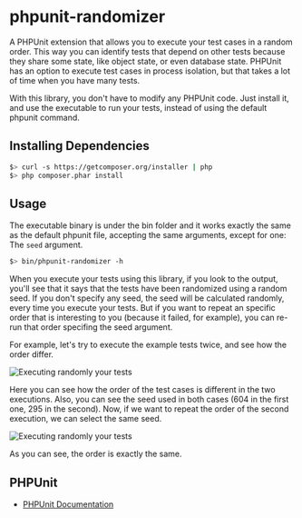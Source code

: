 phpunit-randomizer
==================

A PHPUnit extension that allows you to execute your test cases in a random order. This way you can identify tests that depend on other tests because they share some state, like object state, or even database state.
PHPUnit has an option to execute test cases in process isolation, but that takes a lot of time when you have many tests.

With this library, you don't have to modify any PHPUnit code. Just install it, and use the executable to run your tests, instead of using the default phpunit command.


Installing Dependencies
-----------------------

```bash
$> curl -s https://getcomposer.org/installer | php
$> php composer.phar install
```

Usage
-------
The executable binary is under the bin folder and it works exactly the same as the default phpunit file, accepting the same arguments, except for one: The `seed` argument.

```bash
$> bin/phpunit-randomizer -h
```

When you execute your tests using this library, if you look to the output, you'll see that it says that the tests have been randomized using a random seed. If you don't specify any seed, the seed will be calculated randomly, every time you execute your tests. But if you want to repeat an specific order that is interesting to you (because it failed, for example), you can re-run that order specifing the seed argument.

For example, let's try to execute the example tests twice, and see how the order differ.

![Executing randomly your tests](http://i.imgur.com/zXVc11R.png)

Here you can see how the order of the test cases is different in the two executions. Also, you can see the seed used in both cases (604 in the first one, 295 in the second). Now, if we want to repeat the order of the second execution, we can select the same seed.

![Executing randomly your tests](http://i.imgur.com/bGk33g1.png)

As you can see, the order is exactly the same.

PHPUnit
------------

- [PHPUnit Documentation](http://phpunit.de/manual/3.7/en/index.html)

